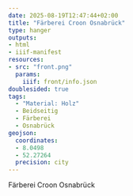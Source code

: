 ```yaml
---
date: 2025-08-19T12:47:44+02:00
title: "Färberei Croon Osnabrück"
type: hanger
outputs:
- html
- iiif-manifest
resources:
- src: "front.png"
  params:
    iiif: front/info.json
doublesided: true
tags:
  - "Material: Holz"
  - Beidseitig
  - Färberei
  - Osnabrück
geojson:
  coordinates:
  - 8.0498
  - 52.27264
  precision: city
---
```

Färberei Croon Osnabrück
